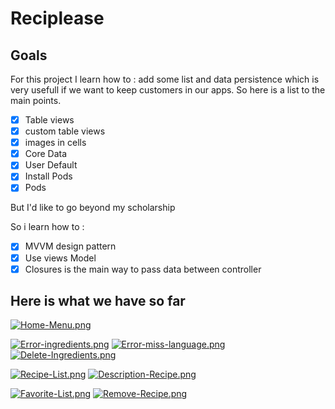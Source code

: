 
# Reciplease
## Goals
For this project I learn how to :
 add some list and data persistence which is very usefull if we want to keep customers in our apps.
 So here is a list to the main points.
 
- [x] Table views
- [x] custom table views
- [x] images in cells
- [x] Core Data
- [x] User Default
- [x] Install Pods
- [x] Pods

But I'd like to go beyond my scholarship 

So i learn how to :
- [x] MVVM design pattern
- [x] Use views Model
- [x] Closures is the main way to pass data between controller

## Here is what we have so far ##

[![Home-Menu.png](https://i.postimg.cc/SsxpWPtL/Home-Menu.png)](https://postimg.cc/R3y8mgmq) 

[![Error-ingredients.png](https://i.postimg.cc/wjDHHLmN/Error-ingredients.png)](https://postimg.cc/sMfb4BKf)
[![Error-miss-language.png](https://i.postimg.cc/1zHQVSM5/Error-miss-language.png)](https://postimg.cc/2qVJgPPP)
[![Delete-Ingredients.png](https://i.postimg.cc/ZRw42myD/Delete-Ingredients.png)](https://postimg.cc/9Rw6wvbG)


[![Recipe-List.png](https://i.postimg.cc/Bb89zK3X/Recipe-List.png)](https://postimg.cc/xNS4Jqc2)
[![Description-Recipe.png](https://i.postimg.cc/vTjM8vhr/Description-Recipe.png)](https://postimg.cc/SYWHDCwR)


[![Favorite-List.png](https://i.postimg.cc/1t71MKLk/Favorite-List.png)](https://postimg.cc/sQWLg5fm)
[![Remove-Recipe.png](https://i.postimg.cc/W4jV4zGH/Remove-Recipe.png)](https://postimg.cc/JsTv61dN)
